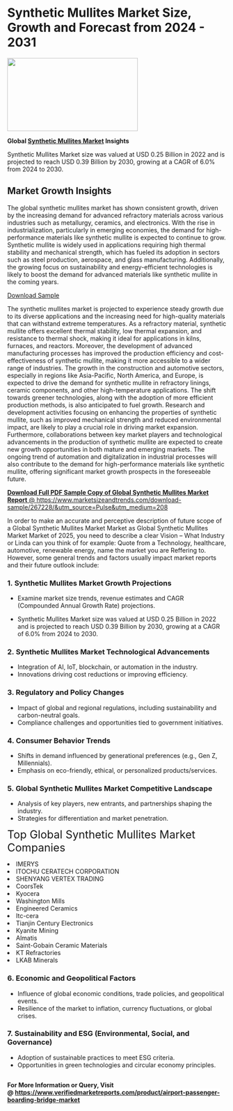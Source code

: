 <H1>Synthetic Mullites Market Size, Growth and Forecast from 2024 - 2031</H1><img class="aligncenter size-medium wp-image-584254" src="https://thirdeyenews.in/wp-content/uploads/2024/09/Global-Market-Research-300x168.jpeg" alt="" width="300" height="168" /><p><strong>Global&nbsp;<a href="https://www.marketsizeandtrends.com/download-sample/267228/&amp;utm_source=Pulse&amp;utm_medium=208">Synthetic Mullites Market</a> Insights</strong></p><p>Synthetic Mullites Market size was valued at USD 0.25 Billion in 2022 and is projected to reach USD 0.39 Billion by 2030, growing at a CAGR of 6.0% from 2024 to 2030.</p><p><h2>Market Growth Insights</h2> <p>The global synthetic mullites market has shown consistent growth, driven by the increasing demand for advanced refractory materials across various industries such as metallurgy, ceramics, and electronics. With the rise in industrialization, particularly in emerging economies, the demand for high-performance materials like synthetic mullite is expected to continue to grow. Synthetic mullite is widely used in applications requiring high thermal stability and mechanical strength, which has fueled its adoption in sectors such as steel production, aerospace, and glass manufacturing. Additionally, the growing focus on sustainability and energy-efficient technologies is likely to boost the demand for advanced materials like synthetic mullite in the coming years.</p> <p><a href="#">Download Sample</a></p> <p>The synthetic mullites market is projected to experience steady growth due to its diverse applications and the increasing need for high-quality materials that can withstand extreme temperatures. As a refractory material, synthetic mullite offers excellent thermal stability, low thermal expansion, and resistance to thermal shock, making it ideal for applications in kilns, furnaces, and reactors. Moreover, the development of advanced manufacturing processes has improved the production efficiency and cost-effectiveness of synthetic mullite, making it more accessible to a wider range of industries. The growth in the construction and automotive sectors, especially in regions like Asia-Pacific, North America, and Europe, is expected to drive the demand for synthetic mullite in refractory linings, ceramic components, and other high-temperature applications. The shift towards greener technologies, along with the adoption of more efficient production methods, is also anticipated to fuel growth. Research and development activities focusing on enhancing the properties of synthetic mullite, such as improved mechanical strength and reduced environmental impact, are likely to play a crucial role in driving market expansion. Furthermore, collaborations between key market players and technological advancements in the production of synthetic mullite are expected to create new growth opportunities in both mature and emerging markets. The ongoing trend of automation and digitalization in industrial processes will also contribute to the demand for high-performance materials like synthetic mullite, offering significant market growth prospects in the foreseeable future.</p> <p><a href="#"></p><p><span class=""><strong>Download Full PDF Sample Copy of Global Synthetic Mullites Market Report</strong> @ <a href="https://www.marketsizeandtrends.com/download-sample/267228/&amp;utm_source=Pulse&amp;utm_medium=208" target="_blank">https://www.marketsizeandtrends.com/download-sample/267228/&amp;utm_source=Pulse&amp;utm_medium=208</a></span></p><p>In order to make an accurate and perceptive description of future scope of a Global&nbsp;Synthetic Mullites Market Market as Global&nbsp;Synthetic Mullites Market Market of 2025, you need to describe a clear Vision &ndash; What Industry or Linda can you think of for example: Quote from a Technology, healthcare, automotive, renewable energy, name the market you are Reffering to. However, some general trends and factors usually impact market reports and their future outlook include:</p><h3>1.&nbsp;<strong>Synthetic Mullites Market Growth Projections</strong></h3><ul><li>Examine market size trends, revenue estimates and CAGR (Compounded Annual Growth Rate) projections.</li><li><p>Synthetic Mullites Market size was valued at USD 0.25 Billion in 2022 and is projected to reach USD 0.39 Billion by 2030, growing at a CAGR of 6.0% from 2024 to 2030.</p></li></ul><h3>2.&nbsp;<strong>Synthetic Mullites Market Technological Advancements</strong></h3><ul><li>Integration of AI, IoT, blockchain, or automation in the industry.</li><li>Innovations driving cost reductions or improving efficiency.</li></ul><h3>3.&nbsp;<strong>Regulatory and Policy Changes</strong></h3><ul><li>Impact of global and regional regulations, including sustainability and carbon-neutral goals.</li><li>Compliance challenges and opportunities tied to government initiatives.</li></ul><h3>4.&nbsp;<strong>Consumer Behavior Trends</strong></h3><ul><li>Shifts in demand influenced by generational preferences (e.g., Gen Z, Millennials).</li><li>Emphasis on eco-friendly, ethical, or personalized products/services.</li></ul><h3>5.&nbsp;<strong>Global Synthetic Mullites Market Competitive Landscape</strong></h3><ul><li>Analysis of key players, new entrants, and partnerships shaping the industry.</li><li>Strategies for differentiation and market penetration.</li></ul><p data-pm-slice="1 1 []"><span style="color: inherit; font-family: inherit; font-size: 25px;">Top Global Synthetic Mullites Market Companies</span></p><div class="" data-test-id=""><p><li>IMERYS</li><li> ITOCHU CERATECH CORPORATION</li><li> SHENYANG VERTEX TRADING</li><li> CoorsTek</li><li> Kyocera</li><li> Washington Mills</li><li> Engineered Ceramics</li><li> Itc-cera</li><li> Tianjin Century Electronics</li><li> Kyanite Mining</li><li> Almatis</li><li> Saint-Gobain Ceramic Materials</li><li> KT Refractories</li><li> LKAB Minerals</li></p></div><h3>6.&nbsp;<strong>Economic and Geopolitical Factors</strong></h3><ul><li>Influence of global economic conditions, trade policies, and geopolitical events.</li><li>Resilience of the market to inflation, currency fluctuations, or global crises.</li></ul><h3>7.&nbsp;<strong>Sustainability and ESG (Environmental, Social, and Governance)</strong></h3><ul><li>Adoption of sustainable practices to meet ESG criteria.</li><li>Opportunities in green technologies and circular economy principles.</li></ul><h2><strong style="font-size: 14px;">For More Information or Query, Visit @&nbsp;</strong><a style="background-color: #ffffff; font-size: 14px;" href="https://www.marketsizeandtrends.com/report/synthetic-mullites-market/" target="_blank">https://www.verifiedmarketreports.com/product/airport-passenger-boarding-bridge-market</a></h2>
